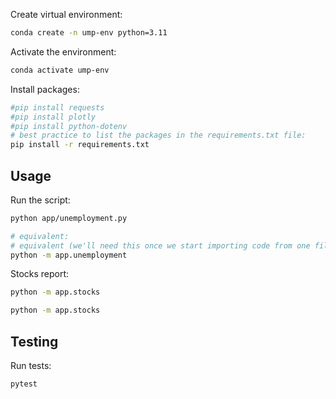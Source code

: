 Create virtual environment:
```sh
conda create -n ump-env python=3.11
```
Activate the environment:
```sh
conda activate ump-env
```
Install packages:
```sh
#pip install requests
#pip install plotly
#pip install python-dotenv
# best practice to list the packages in the requirements.txt file:
pip install -r requirements.txt
```

## Usage

Run the script:
```sh
python app/unemployment.py

# equivalent:
# equivalent (we'll need this once we start importing code from one file to another):
python -m app.unemployment
```
Stocks report:
```sh
python -m app.stocks
```
```sh
python -m app.stocks
```
## Testing
Run tests:
```sh
pytest
```